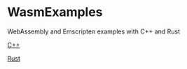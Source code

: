# WasmExamples

WebAssembly and Emscripten examples with C++ and Rust

[C++](documentation/c++.md)

[Rust](documentation/rust.md)